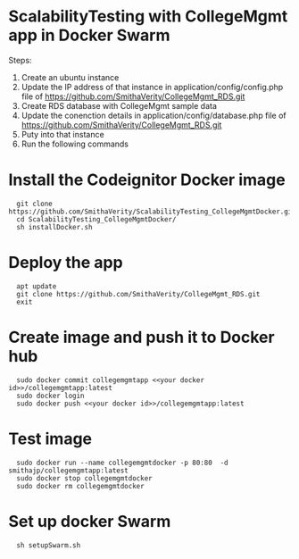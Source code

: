 # ScalabilityTesting with CollegeMgmt app in Docker Swarm

Steps:
1. Create an ubuntu instance
2. Update the IP address of that instance in application/config/config.php file of https://github.com/SmithaVerity/CollegeMgmt_RDS.git 
3. Create RDS database with CollegeMgmt sample data
4. Update the conenction details in application/config/database.php file of https://github.com/SmithaVerity/CollegeMgmt_RDS.git
5. Puty into that instance 
6. Run the following commands

# Install the Codeignitor Docker image
```
  git clone https://github.com/SmithaVerity/ScalabilityTesting_CollegeMgmtDocker.git
  cd ScalabilityTesting_CollegeMgmtDocker/
  sh installDocker.sh
```

# Deploy the app
```
  apt update
  git clone https://github.com/SmithaVerity/CollegeMgmt_RDS.git
  exit
```

# Create image and push it to Docker hub
```
  sudo docker commit collegemgmtapp <<your docker id>>/collegemgmtapp:latest
  sudo docker login
  sudo docker push <<your docker id>>/collegemgmtapp:latest
```

# Test image
```
  sudo docker run --name collegemgmtdocker -p 80:80  -d smithajp/collegemgmtapp:latest
  sudo docker stop collegemgmtdocker
  sudo docker rm collegemgmtdocker
```
  
# Set up docker Swarm
```
  sh setupSwarm.sh
```


  
  
  
  
